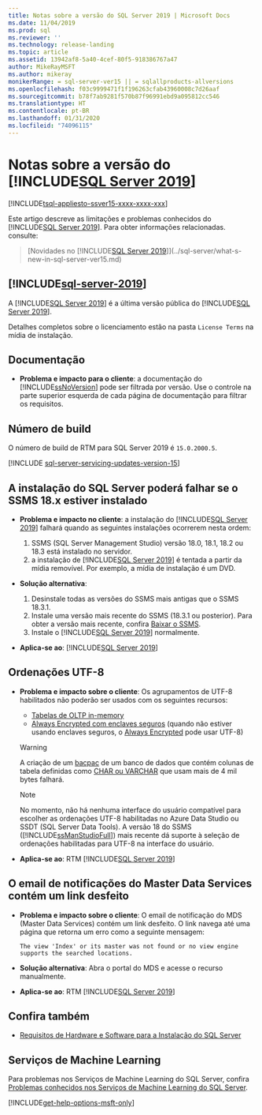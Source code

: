 ```yaml
---
title: Notas sobre a versão do SQL Server 2019 | Microsoft Docs
ms.date: 11/04/2019
ms.prod: sql
ms.reviewer: ''
ms.technology: release-landing
ms.topic: article
ms.assetid: 13942af8-5a40-4cef-80f5-918386767a47
author: MikeRayMSFT
ms.author: mikeray
monikerRange: = sql-server-ver15 || = sqlallproducts-allversions
ms.openlocfilehash: f03c9999471f1f196263cfab43960008c7d26aaf
ms.sourcegitcommit: b78f7ab9281f570b87f96991ebd9a095812cc546
ms.translationtype: HT
ms.contentlocale: pt-BR
ms.lasthandoff: 01/31/2020
ms.locfileid: "74096115"
---
```

# <a name="includesql-server-2019includessssqlv15-mdmd-release-notes"></a>Notas sobre a versão do [!INCLUDE[SQL Server 2019](../includes/sssqlv15-md.md)]
[!INCLUDE[tsql-appliesto-ssver15-xxxx-xxxx-xxx](../includes/tsql-appliesto-ssver15-xxxx-xxxx-xxx.md)]

Este artigo descreve as limitações e problemas conhecidos do [!INCLUDE[SQL Server 2019](../includes/sssqlv15-md.md)]. Para obter informações relacionadas. consulte:

> [Novidades no [!INCLUDE[SQL Server 2019](../includes/sssqlv15-md.md)]](../sql-server/what-s-new-in-sql-server-ver15.md)

## [!INCLUDE[sql-server-2019](../includes/sssqlv15-md.md)]

A [!INCLUDE[SQL Server 2019](../includes/sssqlv15-md.md)] é a última versão pública do [!INCLUDE[SQL Server 2019](../includes/ssnoversion-md.md)].

Detalhes completos sobre o licenciamento estão na pasta `License Terms` na mídia de instalação.

## <a name="documentation"></a>Documentação

- **Problema e impacto para o cliente**: a documentação do [!INCLUDE[ssNoVersion](../includes/ssnoversion-md.md)] pode ser filtrada por versão. Use o controle na parte superior esquerda de cada página de documentação para filtrar os requisitos.

## <a name="build-number"></a>Número de build

O número de build de RTM para SQL Server 2019 é `15.0.2000.5`.

[!INCLUDE [sql-server-servicing-updates-version-15](../includes/sql-server-servicing-updates-version-15.md)]

## <a name="sql-server-installation-may-fail-if-ssms-18x-is-installed"></a>A instalação do SQL Server poderá falhar se o SSMS 18.x estiver instalado

- **Problema e impacto no cliente**: a instalação do [!INCLUDE[SQL Server 2019](../includes/sssqlv15-md.md)] falhará quando as seguintes instalações ocorrerem nesta ordem:
  1. SSMS (SQL Server Management Studio) versão 18.0, 18.1, 18.2 ou 18.3 está instalado no servidor.
  1. a instalação de [!INCLUDE[SQL Server 2019](../includes/sssqlv15-md.md)] é tentada a partir da mídia removível. Por exemplo, a mídia de instalação é um DVD.

- **Solução alternativa**:
  1. Desinstale todas as versões do SSMS mais antigas que o SSMS 18.3.1.
  1. Instale uma versão mais recente do SSMS (18.3.1 ou posterior). Para obter a versão mais recente, confira [Baixar o SSMS](../ssms/download-sql-server-management-studio-ssms.md).
  1. Instale o [!INCLUDE[SQL Server 2019](../includes/sssqlv15-md.md)] normalmente.

- **Aplica-se ao**: [!INCLUDE[SQL Server 2019](../includes/sssqlv15-md.md)]

## <a name="utf-8-collations"></a>Ordenações UTF-8

- **Problema e impacto sobre o cliente**: Os agrupamentos de UTF-8 habilitados não poderão ser usados com os seguintes recursos:
  - [Tabelas de OLTP in-memory](../relational-databases/in-memory-oltp/introduction-to-memory-optimized-tables.md)
  - [Always Encrypted com enclaves seguros](../relational-databases/security/encryption/always-encrypted-enclaves.md) (quando não estiver usando enclaves seguros, o [Always Encrypted](../relational-databases/security/encryption/always-encrypted-database-engine.md) pode usar UTF-8)

  > [!WARNING]
  > A criação de um [bacpac](../relational-databases/data-tier-applications/data-tier-applications.md#bacpac) de um banco de dados que contém colunas de tabela definidas como [CHAR ou VARCHAR](../t-sql/data-types/char-and-varchar-transact-sql.md) que usam mais de 4 mil bytes falhará.
  
  > [!NOTE]
  > No momento, não há nenhuma interface do usuário compatível para escolher as ordenações UTF-8 habilitadas no Azure Data Studio ou SSDT (SQL Server Data Tools). A versão 18 do SSMS ([!INCLUDE[ssManStudioFull](../includes/ssmanstudiofull-md.md)]) mais recente dá suporte à seleção de ordenações habilitadas para UTF-8 na interface do usuário.

- **Aplica-se ao**: RTM [!INCLUDE[SQL Server 2019](../includes/sssqlv15-md.md)]

## <a name="master-data-service-notification-email-contains-broken-link"></a>O email de notificações do Master Data Services contém um link desfeito

- **Problema e impacto sobre o cliente**: O email de notificação do MDS (Master Data Services) contém um link desfeito. O link navega até uma página que retorna um erro como a seguinte mensagem:

   `The view 'Index' or its master was not found or no view engine supports the searched locations.`

- **Solução alternativa**: Abra o portal do MDS e acesse o recurso manualmente.

- **Aplica-se ao**: RTM [!INCLUDE[SQL Server 2019](../includes/sssqlv15-md.md)]

## <a name="see-also"></a>Confira também

- [Requisitos de Hardware e Software para a Instalação do SQL Server](../sql-server/install/hardware-and-software-requirements-for-installing-sql-server-ver15.md)

## <a name="machine-learning-services"></a>Serviços de Machine Learning

Para problemas nos Serviços de Machine Learning do SQL Server, confira [Problemas conhecidos nos Serviços de Machine Learning do SQL Server](../advanced-analytics/known-issues-for-sql-server-machine-learning-services.md).

[!INCLUDE[get-help-options-msft-only](../includes/paragraph-content/get-help-options.md)]
